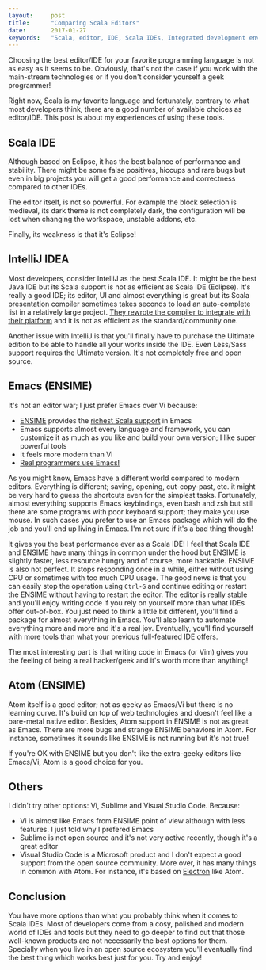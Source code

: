 ```yaml
---
layout:     post
title:      "Comparing Scala Editors"
date:       2017-01-27
keywords:	"Scala, editor, IDE, Scala IDEs, Integrated development environment, comparison"
---
```


Choosing the best editor/IDE for your favorite programming language is not as easy as it seems to be. Obviously, that's not the case if you work with the main-stream technologies or if you don't consider yourself a geek programmer!

Right now, Scala is my favorite language and fortunately, contrary to what most developers think, there are a good number of available choices as editor/IDE. This post is about my experiences of using these tools.

<!--more-->

## Scala IDE ##

Although based on Eclipse, it has the best balance of performance and stability. There might be some false positives, hiccups and rare bugs but even in big projects you will get a good performance and correctness compared to other IDEs.

The editor itself, is not so powerful. For example the block selection is medieval, its dark theme is not completely dark, the configuration will be lost when changing the workspace, unstable addons, etc.

Finally, its weakness is that it's Eclipse!

## IntelliJ IDEA ##

Most developers, consider IntelliJ as the best Scala IDE. It might be the best Java IDE but its Scala support is not as efficient as Scala IDE (Eclipse). It's really a good IDE; its editor, UI and almost everything is great but its Scala presentation compiler sometimes takes seconds to load an auto-complete list in a relatively large project. [They rewrote the compiler to integrate with their platform](https://twitter.com/fommil/status/783927587043217408) and it is not as efficient as the standard/community one.

Another issue with IntelliJ is that you'll finally have to purchase the Ultimate edition to be able to handle all your works inside the IDE. Even Less/Sass support requires the Ultimate version. It's not completely free and open source.

## Emacs (ENSIME) ##

It's not an editor war; I just prefer Emacs over Vi because:

* [ENSIME](http://ensime.org/) provides the [richest Scala support](http://ensime.github.io/editors/) in Emacs
* Emacs supports almost every language and framework, you can customize it as much as you like and build your own version; I like super powerful tools
* It feels more modern than Vi
* [Real programmers use Emacs!](https://xkcd.com/378/)

As you might know, Emacs have a different world compared to modern editors. Everything is different; saving, opening, cut-copy-past, etc. it might be very hard to guess the shortcuts even for the simplest tasks. Fortunately, almost everything supports Emacs keybindings, even bash and zsh but still there are some programs with poor keyboard support; they make you use mouse. In such cases you prefer to use an Emacs package which will do the job and you'll end up living in Emacs. I'm not sure if it's a bad thing though!

It gives you the best performance ever as a Scala IDE! I feel that Scala IDE and ENSIME have many things in common under the hood but ENSIME is slightly faster, less resource hungry and of course, more hackable. ENSIME is also not perfect. It stops responding once in a while, either without using CPU or sometimes with too much CPU usage. The good news is that you can easily stop the operation using `Ctrl-G` and continue editing or restart the ENSIME without having to restart the editor. The editor is really stable and you'll enjoy writing code if you rely on yourself more than what IDEs offer out-of-box. You just need to think a little bit different, you'll find a package for almost everything in Emacs. You'll also learn to automate everything more and more and it's a real joy. Eventually, you'll find yourself with more tools than what your previous full-featured IDE offers.

The most interesting part is that writing code in Emacs (or Vim) gives you the feeling of being a real hacker/geek and it's worth more than anything!

## Atom (ENSIME) ##

Atom itself is a good editor; not as geeky as Emacs/Vi but there is no learning curve. It's build on top of web technologies and doesn't feel like a bare-metal native editor. Besides, Atom support in ENSIME is not as great as Emacs. There are more bugs and strange ENSIME behaviors in Atom. For instance, sometimes it sounds like ENSIME is not running but it's not true!

If you're OK with ENSIME but you don't like the extra-geeky editors like Emacs/Vi, Atom is a good choice for you.

## Others ##

I didn't try other options: Vi, Sublime and Visual Studio Code. Because:
* Vi is almost like Emacs from ENSIME point of view although with less features. I just told why I prefered Emacs
* Sublime is not open source and it's not very active recently, though it's a great editor
* Visual Studio Code is a Microsoft product and I don't expect a good support from the open source community. More over, it has many things in common with Atom. For instance, it's based on [Electron](http://electron.atom.io/) like Atom.

## Conclusion ##

You have more options than what you probably think when it comes to Scala IDEs. Most of developers come from a cosy, polished and modern world of IDEs and tools but they need to go deeper to find out that those well-known products are not necessarily the best options for them. Specially when you live in an open source ecosystem you'll eventually find the best thing which works best just for you. Try and enjoy!
